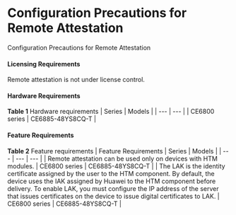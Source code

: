 Configuration Precautions for Remote Attestation
================================================

Configuration Precautions for Remote Attestation

#### Licensing Requirements

Remote attestation is not under license control.


#### Hardware Requirements

**Table 1** Hardware requirements
| Series | Models |
| --- | --- |
| CE6800 series | CE6885-48YS8CQ-T |



#### Feature Requirements

**Table 2** Feature requirements
| Feature Requirements | Series | Models |
| --- | --- | --- |
| Remote attestation can be used only on devices with HTM modules. | CE6800 series | CE6885-48YS8CQ-T |
| The LAK is the identity certificate assigned by the user to the HTM component. By default, the device uses the IAK assigned by Huawei to the HTM component before delivery.  To enable LAK, you must configure the IP address of the server that issues certificates on the device to issue digital certificates to LAK. | CE6800 series | CE6885-48YS8CQ-T |